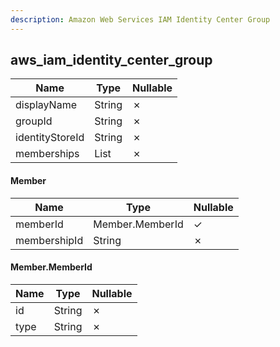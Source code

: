```yaml
---
description: Amazon Web Services IAM Identity Center Group
---
```

aws_iam_identity_center_group
-----------------------------

| **Name**        | **Type**     | **Nullable** |
| --------------- | ------------ | ------------ |
| displayName     | String       | &cross;      |
| groupId         | String       | &cross;      |
| identityStoreId | String       | &cross;      |
| memberships     | List<Member> | &cross;      |

#### Member
| **Name**     | **Type**        | **Nullable** |
| ------------ | --------------- | ------------ |
| memberId     | Member.MemberId | &check;      |
| membershipId | String          | &cross;      |

#### Member.MemberId
| **Name** | **Type** | **Nullable** |
| -------- | -------- | ------------ |
| id       | String   | &cross;      |
| type     | String   | &cross;      |
